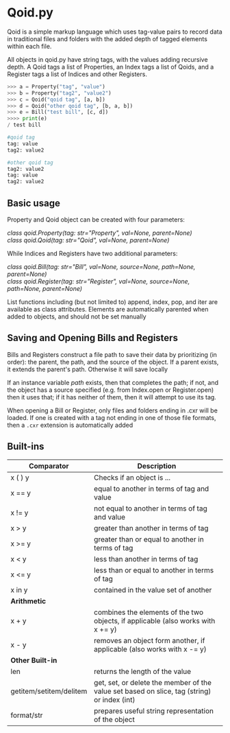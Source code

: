 # Qoid.py

Qoid is a simple markup language which uses tag-value pairs to record data in traditional files and folders with the added depth of tagged elements within each file.

All objects in qoid.py have string tags, with the values adding recursive depth. A Qoid tags a list of Properties, an Index tags a list of Qoids, and a Register tags a list of Indices and other Registers.

```python
>>> a = Property("tag", "value")
>>> b = Property("tag2", "value2")
>>> c = Qoid("qoid tag", [a, b])
>>> d = Qoid("other qoid tag", [b, a, b])
>>> e = Bill("test bill", [c, d])
>>>> print(e)
/ test bill

#qoid tag
tag: value
tag2: value2

#other qoid tag
tag2: value2
tag: value
tag2: value2
```

## Basic usage

Property and Qoid object can be created with four parameters:

*class qoid.Property(tag: str="Property", val=None, parent=None)*  
*class qoid.Qoid(tag: str="Qoid", val=None, parent=None)*

While Indices and Registers have two additional parameters:

*class qoid.Bill(tag: str="Bill", val=None, source=None, path=None, parent=None)*  
*class qoid.Register(tag: str="Register", val=None, source=None, path=None, parent=None)*
 
List functions including (but not limited to) append, index, pop, and iter are available as class attributes. Elements are automatically parented when added to objects, and should not be set manually
 
 ## Saving and Opening Bills and Registers
 
Bills and Registers construct a file path to save their data by prioritizing (in order): the parent, the path, and the source of the object. If a parent exists, it extends the parent's path. Otherwise it will save locally
 
If an instance variable *path* exists, then that completes the path; if not, and the object has a source specified (e.g. from Index.open or Register.open) then it uses that; if it has neither of them, then it will attempt to use its tag.

When opening a Bill or Register, only files and folders ending in .cxr will be loaded. If one is created with a tag not ending in one of those file formats, then a `.cxr` extension is automatically added

## Built-ins

Comparator | Description
--- | ---
x ( ) y | Checks if an object is ...
x == y | equal to another in terms of tag and value
x != y | not equal to another in terms of tag and value
x > y |  greater than another in terms of tag
x >= y | greater than or equal to another in terms of tag
x < y | less than another in terms of tag
x <= y | less than or equal to another in terms of tag
x in y | contained in the value set of another
**Arithmetic** | 
x + y | combines the elements of the two objects, if applicable (also works with x += y)
x - y | removes an object form another, if applicable (also works with x -= y)
**Other Built-in** | 
len | returns the length of the value
getitem/setitem/delitem | get, set, or delete the member of the value set based on slice, tag (string) or index (int)
format/str | prepares useful string representation of the object
